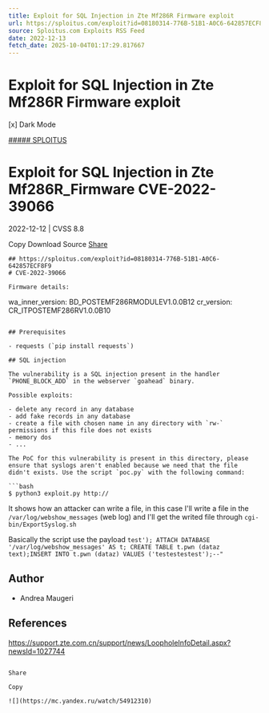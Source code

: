 ```yaml
---
title: Exploit for SQL Injection in Zte Mf286R Firmware exploit
url: https://sploitus.com/exploit?id=08180314-776B-51B1-A0C6-642857ECF8F9&utm_source=rss&utm_medium=rss
source: Sploitus.com Exploits RSS Feed
date: 2022-12-13
fetch_date: 2025-10-04T01:17:29.817667
---
```


# Exploit for SQL Injection in Zte Mf286R Firmware exploit

[x]
Dark Mode

[##### SPLOITUS](/)

# Exploit for SQL Injection in Zte Mf286R\_Firmware CVE-2022-39066

2022-12-12 | CVSS 8.8

Copy
Download
Source
[Share](#share-url)

```
## https://sploitus.com/exploit?id=08180314-776B-51B1-A0C6-642857ECF8F9
# CVE-2022-39066

Firmware details:

```
wa_inner_version: BD_POSTEMF286RMODULEV1.0.0B12
cr_version: CR_ITPOSTEMF286RV1.0.0B10
```

## Prerequisites

- requests (`pip install requests`)

## SQL injection

The vulnerability is a SQL injection present in the handler `PHONE_BLOCK_ADD` in the webserver `goahead` binary.

Possible exploits:

- delete any record in any database
- add fake records in any database
- create a file with chosen name in any directory with `rw-` permissions if this file does not exists
- memory dos
- ...

The PoC for this vulnerability is present in this directory, please ensure that syslogs aren't enabled because we need that the file didn't exists. Use the script `poc.py` with the following command:

```bash
$ python3 exploit.py http://
```

It shows how an attacker can write a file, in this case I'll write a file in the `/var/log/webshow_messages` (web log) and I'll get the writed file through `cgi-bin/ExportSyslog.sh`

Basically the script use the payload `test'); ATTACH DATABASE '/var/log/webshow_messages' AS t; CREATE TABLE t.pwn (dataz text);INSERT INTO t.pwn (dataz) VALUES ('testestestest');--"`

## Author

- Andrea Maugeri

## References

https://support.zte.com.cn/support/news/LoopholeInfoDetail.aspx?newsId=1027744
```

Share

Copy

![](https://mc.yandex.ru/watch/54912310)